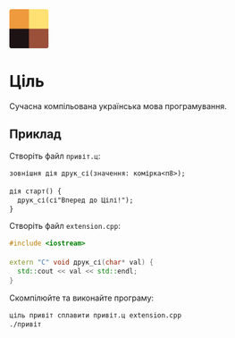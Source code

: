 <img src="./assets/logo.png" width="70" height="70" />

# Ціль

Сучасна компільована українська мова програмування.

## Приклад

Створіть файл `привіт.ц`:

```ціль
зовнішня дія друк_сі(значення: комірка<п8>);

дія старт() {
  друк_сі(сі"Вперед до Цілі!");
}
```

Створіть файл `extension.cpp`:

```c++
#include <iostream>

extern "C" void друк_сі(char* val) {
  std::cout << val << std::endl;
}
```

Скомпілюйте та виконайте програму:

```shell
ціль привіт сплавити привіт.ц extension.cpp
./привіт
```